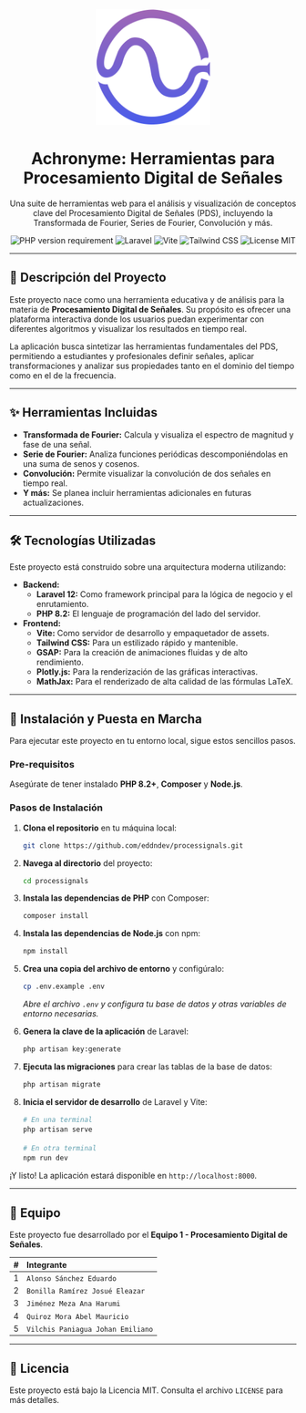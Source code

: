 <div align="center">
  <img src="./assets/logo.svg" alt="Logo del Proyecto" width="200">
  <br/>
  <h1>
    <b>Achronyme: Herramientas para Procesamiento Digital de Señales</b>
  </h1>
  <p>
    Una suite de herramientas web para el análisis y visualización de conceptos clave del Procesamiento Digital de Señales (PDS), incluyendo la Transformada de Fourier, Series de Fourier, Convolución y más.
  </p>
</div>

<div align="center">
  <img src="https://img.shields.io/badge/PHP-%3E%3D8.2-8A2BE2?style=for-the-badge&logo=php&logoColor=white" alt="PHP version requirement">
  <img src="https://img.shields.io/badge/Laravel-12.x-FF2D20?style=for-the-badge&logo=laravel&logoColor=white" alt="Laravel">
  <img src="https://img.shields.io/badge/Vite-646CFF?style=for-the-badge&logo=vite&logoColor=white" alt="Vite">
  <img src="https://img.shields.io/badge/Tailwind_CSS-9370DB?style=for-the-badge&logo=tailwind-css&logoColor=white" alt="Tailwind CSS">
  <img src="https://img.shields.io/badge/License-MIT-9370DB?style=for-the-badge" alt="License MIT">
</div>

---

## 📜 Descripción del Proyecto

Este proyecto nace como una herramienta educativa y de análisis para la materia de **Procesamiento Digital de Señales**. Su propósito es ofrecer una plataforma interactiva donde los usuarios puedan experimentar con diferentes algoritmos y visualizar los resultados en tiempo real.

La aplicación busca sintetizar las herramientas fundamentales del PDS, permitiendo a estudiantes y profesionales definir señales, aplicar transformaciones y analizar sus propiedades tanto en el dominio del tiempo como en el de la frecuencia.

---

## ✨ Herramientas Incluidas

* **Transformada de Fourier:** Calcula y visualiza el espectro de magnitud y fase de una señal.
* **Serie de Fourier:** Analiza funciones periódicas descomponiéndolas en una suma de senos y cosenos.
* **Convolución:** Permite visualizar la convolución de dos señales en tiempo real.
* **Y más:** Se planea incluir herramientas adicionales en futuras actualizaciones.

---

## 🛠️ Tecnologías Utilizadas

Este proyecto está construido sobre una arquitectura moderna utilizando:

* **Backend:**
    * **Laravel 12:** Como framework principal para la lógica de negocio y el enrutamiento.
    * **PHP 8.2:** El lenguaje de programación del lado del servidor.
* **Frontend:**
    * **Vite:** Como servidor de desarrollo y empaquetador de assets.
    * **Tailwind CSS:** Para un estilizado rápido y mantenible.
    * **GSAP:** Para la creación de animaciones fluidas y de alto rendimiento.
    * **Plotly.js:** Para la renderización de las gráficas interactivas.
    * **MathJax:** Para el renderizado de alta calidad de las fórmulas LaTeX.

---

## 🚀 Instalación y Puesta en Marcha

Para ejecutar este proyecto en tu entorno local, sigue estos sencillos pasos.

### **Pre-requisitos**

Asegúrate de tener instalado **PHP 8.2+**, **Composer** y **Node.js**.

### **Pasos de Instalación**

1.  **Clona el repositorio** en tu máquina local:

    ```bash
    git clone https://github.com/eddndev/processignals.git
    ```

2.  **Navega al directorio** del proyecto:

    ```bash
    cd processignals
    ```

3.  **Instala las dependencias de PHP** con Composer:

    ```bash
    composer install
    ```

4.  **Instala las dependencias de Node.js** con npm:

    ```bash
    npm install
    ```

5.  **Crea una copia del archivo de entorno** y configúralo:

    ```bash
    cp .env.example .env
    ```
    *Abre el archivo `.env` y configura tu base de datos y otras variables de entorno necesarias.*

6.  **Genera la clave de la aplicación** de Laravel:

    ```bash
    php artisan key:generate
    ```

7.  **Ejecuta las migraciones** para crear las tablas de la base de datos:
    ```bash
    php artisan migrate
    ```

8.  **Inicia el servidor de desarrollo** de Laravel y Vite:

    ```bash
    # En una terminal
    php artisan serve

    # En otra terminal
    npm run dev
    ```

¡Y listo\! La aplicación estará disponible en `http://localhost:8000`.

-----

## 👥 Equipo

Este proyecto fue desarrollado por el **Equipo 1 - Procesamiento Digital de Señales**.

| \# | Integrante                    |
| :-: | :---------------------------- |
| 1 | `Alonso Sánchez Eduardo`        |
| 2 | `Bonilla Ramírez Josué Eleazar` |
| 3 | `Jiménez Meza Ana Harumi`       |
| 4 | `Quiroz Mora Abel Mauricio`     |
| 5 | `Vilchis Paniagua Johan Emiliano` |

-----

## 📄 Licencia

Este proyecto está bajo la Licencia MIT. Consulta el archivo `LICENSE` para más detalles.
